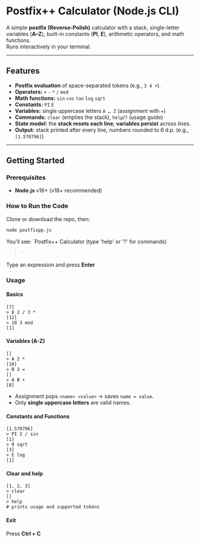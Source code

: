 # Postfix++ Calculator (Node.js CLI)

A simple **postfix (Reverse-Polish)** calculator with a stack, single-letter variables (**A–Z**), built-in constants (**PI**, **E**), arithmetic operators, and math functions.  
Runs interactively in your terminal.

---

## Features
- **Postfix evaluation** of space-separated tokens (e.g., `3 4 +`).
- **Operators:** `+` `-` `*` `/` `mod`
- **Math functions:** `sin` `cos` `tan` `log` `sqrt`
- **Constants:** `PI` `E`
- **Variables:** single uppercase letters `A … Z` (assignment with `=`)
- **Commands:** `clear` (empties the stack), `help`/`?` (usage guide)
- **State model:** the **stack resets each line**; **variables persist** across lines.
- **Output:** stack printed after every line, numbers rounded to 6 d.p. (e.g., `[1.570796]`)

---

## Getting Started

### Prerequisites
- **Node.js** v16+ (v18+ recommended)

### How to Run the Code
Clone or download the repo, then:

```bash
node postfixpp.js
```
You'll see:
`Postfix++ Calculator (type 'help' or '?' for commands)
>`

Type an expression and press **Enter**

### Usage
#### Basics
```> 3 4 +
[7]
> 8 2 / 3 *
[12]
> 10 3 mod
[1]
```

#### Variables (A-Z)
```> A 5 =
[]
> A 2 *
[10]
> B 3 =
[]
> A B +
[8]
```
- Assignment pops ```<name> <value>``` -> saves ``` name = value ```.
- Only **single uppercase letters** are valid names.

#### Constants and Functions
```> PI 2 /
[1.570796]
> PI 2 / sin
[1]
> 9 sqrt
[3]
> E log
[1]
```
#### Clear and help
```> 1 2 3
[1, 2, 3]
> clear
[]
> help
# prints usage and supported tokens
```
#### Exit
Press **Ctrl + C**
